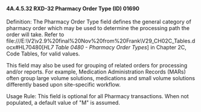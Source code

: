 #### 4A.4.5.32 RXD-32 Pharmacy Order Type (ID) 01690

Definition: The Pharmacy Order Type field defines the general category of pharmacy order which may be used to determine the processing path the order will take. Refer to file:///E:\V2\v2.9%20final%20Nov%20from%20Frank\V29_CH02C_Tables.docx#HL70480[_HL7 Table 0480 - Pharmacy Order Types_] in Chapter 2C, Code Tables, for valid values.

This field may also be used for grouping of related orders for processing and/or reports. For example, Medication Administration Records (MARs) often group large volume solutions, medications and small volume solutions differently based upon site-specific workflow.

Usage Rule: This field is optional for all Pharmacy transactions. When not populated, a default value of "M" is assumed.
